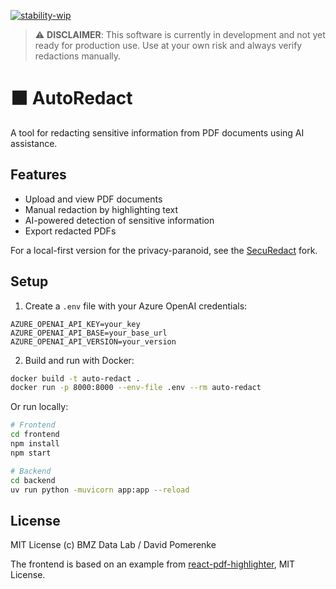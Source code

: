 [![stability-wip](https://img.shields.io/badge/stability-wip-lightgrey.svg)](https://github.com/mkenney/software-guides/blob/master/STABILITY-BADGES.md#work-in-progress)

> ⚠️ **DISCLAIMER**: This software is currently in development and not yet ready for production use. Use at your own risk and always verify redactions manually.

# ⬛️ AutoRedact

A tool for redacting sensitive information from PDF documents using AI assistance.

## Features

- Upload and view PDF documents
- Manual redaction by highlighting text
- AI-powered detection of sensitive information
- Export redacted PDFs

For a local-first version for the privacy-paranoid, see the [SecuRedact](https://github.com/davidpomerenke/securedact) fork.

## Setup

1. Create a `.env` file with your Azure OpenAI credentials:

```env
AZURE_OPENAI_API_KEY=your_key
AZURE_OPENAI_API_BASE=your_base_url
AZURE_OPENAI_API_VERSION=your_version
```

2. Build and run with Docker:

```bash
docker build -t auto-redact .
docker run -p 8000:8000 --env-file .env --rm auto-redact
```

Or run locally:

```bash
# Frontend
cd frontend
npm install
npm start

# Backend
cd backend
uv run python -muvicorn app:app --reload
```

## License

MIT License (c) BMZ Data Lab / David Pomerenke

The frontend is based on an example from [react-pdf-highlighter](https://github.com/agentcooper/react-pdf-highlighter/), MIT License.
